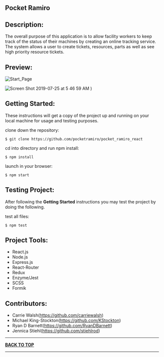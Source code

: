 ## Pocket Ramiro

## Description:

The overall purpose of this application is to allow facility workers to keep track of the status of their machines by creating an online tracking service. The system allows a user to create tickets, resources, parts as well as see high priority resource tickets.

## Preview:

![Start_Page](https://user-images.githubusercontent.com/34406483/61874541-e8cb8680-aea5-11e9-9b19-337ceaf82a25.png)
                                                         
![Screen Shot 2019-07-25 at 5 46 59 AM](https://user-images.githubusercontent.com/34406483/61874551-ee28d100-aea5-11e9-8526-e29f7ce16994.png)
)

## Getting Started:

These instructions will get a copy of the project up and running on your local machine for usage and testing purposes.

clone down the repository:

```
$ git clone https://github.com/pocketramiro/pocket_ramiro_react
```

cd into directory and run npm install:

```
$ npm install
```

launch in your browser:

```
$ npm start
```

## Testing Project:

After following the <b>Getting Started</b> instructions you may test the project by doing the following.

test all files:

```
$ npm test
```

## Project Tools:

- React.js
- Node.js
- Express.js
- React-Router
- Redux
- Enzyme/Jest
- SCSS
- Formik

## Contributors:

- Carrie Walsh(https://github.com/carriewalsh)
- Michael King-Stockton(https://github.com/KStockton)
- Ryan D Barnett(https://github.com/RyanDBarnett)
- Jennica Stiehl(https://github.com/stiehlrod)

---

**[BACK TO TOP](https://github.com/pocketramiro/pocket_ramiro_react)**

---
